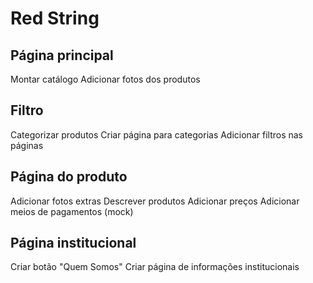# Red String


## Página principal
Montar catálogo
Adicionar fotos dos produtos

## Filtro
Categorizar produtos
Criar página para categorias
Adicionar filtros nas páginas

## Página do produto
Adicionar fotos extras
Descrever produtos
Adicionar preços
Adicionar meios de pagamentos (mock)

## Página institucional
Criar botão "Quem Somos"
Criar página de informações institucionais
